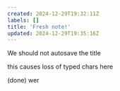 ```yaml
---
created: 2024-12-29T19:32:11Z
labels: []
title: 'Fresh note!'
updated: 2024-12-29T19:35:16Z
---
```

We should not autosave the title

this causes loss of typed chars here

(done)
wer